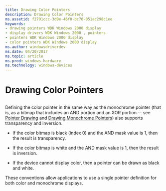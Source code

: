 ```yaml
---
title: Drawing Color Pointers
description: Drawing Color Pointers
ms.assetid: f2791ccc-3d9e-46f0-bc70-051ac298c1ee
keywords:
- drawing pointers WDK Windows 2000 display
- display drivers WDK Windows 2000 , pointers
- pointers WDK Windows 2000 display
- color pointers WDK Windows 2000 display
ms.author: windowsdriverdev
ms.date: 04/20/2017
ms.topic: article
ms.prod: windows-hardware
ms.technology: windows-devices
---
```


# Drawing Color Pointers


## <span id="ddk_drawing_color_pointers_gg"></span><span id="DDK_DRAWING_COLOR_POINTERS_GG"></span>


Defining the color pointer in the same way as the monochrome pointer (that is, as a bitmap that includes an AND portion and an XOR portion -- see [Pointer Drawing](pointer-drawing.md) and [Drawing Monochrome Pointers](drawing-monochrome-pointers.md)) also supports transparency and inversion.

-   If the color bitmap is black (index 0) and the AND mask value is 1, then the result is transparency.

-   If the color bitmap is white and the AND mask value is 1, then the result is inversion.

-   If the device cannot display color, then a pointer can be drawn as black and white.

These conventions allow applications to use a single pointer definition for both color and monochrome displays.

 

 





